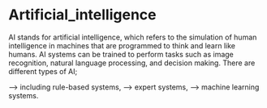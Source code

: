 # Artificial_intelligence

AI stands for artificial intelligence, which refers to the simulation of human intelligence in machines that are programmed to think and learn like humans.
AI systems can be trained to perform tasks such as image recognition, natural language processing, and decision making.
There are different types of AI; 

--> including rule-based systems, 
--> expert systems, 
--> machine learning systems.


